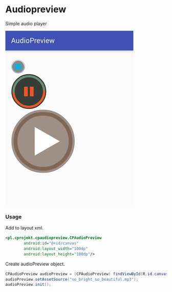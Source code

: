 # Audiopreview
Simple audio player

<img src="screen_a.jpg" width="400"/>

### Usage
Add to layout xml.
```xml
<pl.cprojekt.cpaudiopreview.CPAudioPreview
        android:id="@+id/canvas"
        android:layout_width="100dp"
        android:layout_height="100dp"/>
```
Create audioPreview object.
```java
CPAudioPreview audioPreview = (CPAudioPreview) findViewById(R.id.canvas);
audioPreview.setAssetSource("so_bright_so_beautiful.mp3");
audioPreview.init();
```

